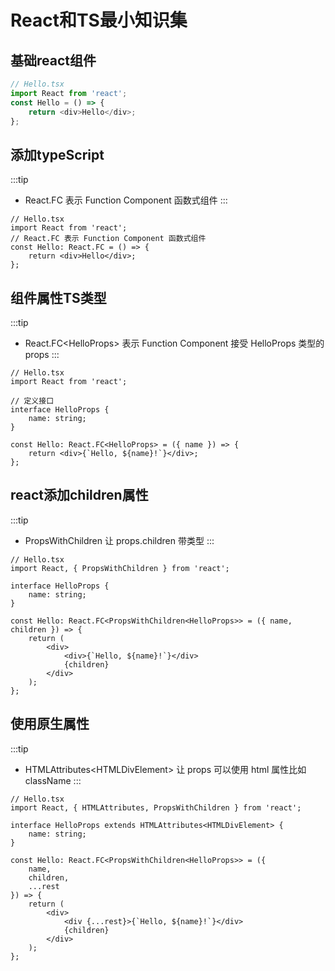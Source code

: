 # React和TS最小知识集

## 基础react组件

```ts
// Hello.tsx
import React from 'react';
const Hello = () => {
    return <div>Hello</div>;
};
```

## 添加typeScript

:::tip
 * React.FC 表示 Function Component 函数式组件
:::

```ts{4}
// Hello.tsx
import React from 'react';
// React.FC 表示 Function Component 函数式组件
const Hello: React.FC = () => {
    return <div>Hello</div>;
};
```
## 组件属性TS类型

:::tip
*  React.FC\<HelloProps\> 表示 Function Component 接受 HelloProps 类型的 props 
:::

```ts{9}
// Hello.tsx
import React from 'react';

// 定义接口
interface HelloProps {
    name: string;
}

const Hello: React.FC<HelloProps> = ({ name }) => {
    return <div>{`Hello, ${name}!`}</div>;
};
```
## react添加children属性

:::tip
* PropsWithChildren 让 props.children 带类型
:::

```ts{2,8}
// Hello.tsx
import React, { PropsWithChildren } from 'react';

interface HelloProps {
    name: string;
}

const Hello: React.FC<PropsWithChildren<HelloProps>> = ({ name, children }) => {
    return (
        <div>
            <div>{`Hello, ${name}!`}</div>
            {children}
        </div>
    );
};

```

## 使用原生属性

:::tip
* HTMLAttributes\<HTMLDivElement\> 让 props 可以使用 html 属性比如 className
:::

```ts{2,4,8}
// Hello.tsx
import React, { HTMLAttributes, PropsWithChildren } from 'react';

interface HelloProps extends HTMLAttributes<HTMLDivElement> {
    name: string;
}

const Hello: React.FC<PropsWithChildren<HelloProps>> = ({
    name,
    children,
    ...rest
}) => {
    return (
        <div>
            <div {...rest}>{`Hello, ${name}!`}</div>
            {children}
        </div>
    );
};
```